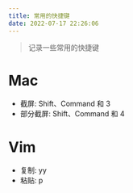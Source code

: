 ```yaml
---
title: 常用的快捷键
date: 2022-07-17 22:26:06
---
```


> 记录一些常用的快捷键

<!-- more -->

# Mac

- 截屏: Shift、Command 和 3
- 部分截屏: Shift、Command 和 4

# Vim

- 复制: yy
- 粘贴: p
